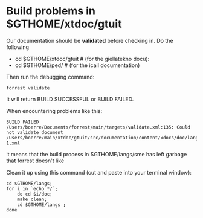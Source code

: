 # Build problems in $GTHOME/xtdoc/gtuit

Our documentation should be **validated** before checking in.
Do the following 

* cd $GTHOME/xtdoc/gtuit # (for the giellatekno docu):
* cd $GTHOME/ped/ # (for the icall documentation)

Then run the  debugging command:

```
forrest validate
```

It will return BUILD SUCCESSFUL or BUILD FAILED.

When encountering problems like this:

```
BUILD FAILED
/Users/boerre/Documents/forrest/main/targets/validate.xml:135: Could not validate document /Users/boerre/main/xtdoc/gtuit/src/documentation/content/xdocs/doc/lang/sme/build/tmp/plugins-1.xml
```

it means that the build process in $GTHOME/langs/sme has left garbage that
forrest doesn't like

Clean it up using this command (cut and paste into your terminal window):

```
cd $GTHOME/langs;
for i in `echo */`;
	do cd $i/doc;
	make clean;
	cd $GTHOME/langs ;
done
```

